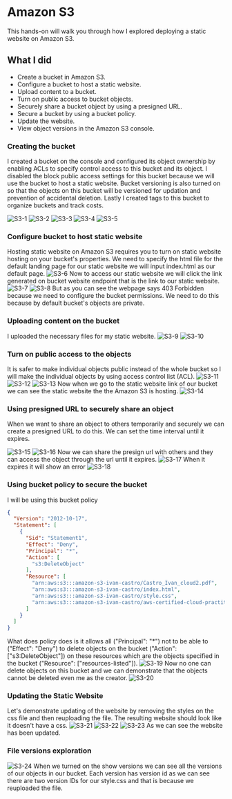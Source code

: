 # Amazon S3

This hands-on will walk you through how I explored deploying a static website on Amazon S3.

## What I did
- Create a bucket in Amazon S3.
- Configure a bucket to host a static website.
- Upload content to a bucket.
- Turn on public access to bucket objects.
- Securely share a bucket object by using a presigned URL.
- Secure a bucket by using a bucket policy.
- Update the website.
- View object versions in the Amazon S3 console.

### Creating the bucket
I created a bucket on the console and configured its object ownership by enabling ACLs to specify control access to this bucket and its object. I disabled the block public access settings for this bucket because we will use the bucket to host a static website. Bucket versioning is also turned on so that the objects on this bucket will be versioned for updation and prevention of accidental deletion. Lastly I created tags to this bucket to organize buckets and track costs.

![S3-1](./screenshots/s3/s3-1.png)
![S3-2](./screenshots/s3/s3-2.png)
![S3-3](./screenshots/s3/s3-3.png)
![S3-4](./screenshots/s3/s3-4.png)
![S3-5](./screenshots/s3/s3-5.png)

### Configure bucket to host static website
Hosting static website on Amazon S3 requires you to turn on static website hosting on your bucket's properties. We need to specify the html file for the default landing page for our static website we will input index.html as our default page. 
![S3-6](./screenshots/s3/s3-6.png)
Now to access our static website we will click the link generated on bucket website endpoint that is the link to our static website.
![S3-7](./screenshots/s3/s3-7.png)
![S3-8](./screenshots/s3/s3-8.png)
But as you can see the webpage says 403 Forbidden because we need to configure the bucket permissions. We need to do this because by default bucket's objects are private.

### Uploading content on the bucket
I uploaded the necessary files for my static website.
![S3-9](./screenshots/s3/s3-9.png)
![S3-10](./screenshots/s3/s3-10.png)

### Turn on public access to the objects
It is safer to make individual objects public instead of the whole bucket so I will make the individual objects by using access control list (ACL).
![S3-11](./screenshots/s3/s3-11.png)
![S3-12](./screenshots/s3/s3-12.png)
![S3-13](./screenshots/s3/s3-13.png)
Now when we go to the static website link of our bucket we can see the static website the the Amazon S3 is hosting.
![S3-14](./screenshots/s3/s3-14.png)

### Using presigned URL to securely share an object
When we want to share an object to others temporarily and securely we can create a presigned URL to do this. We can set the time interval until it expires.

![S3-15](./screenshots/s3/s3-15.png)
![S3-16](./screenshots/s3/s3-16.png)
Now we can share the presign url with others and they can access the object through the url until it expires.
![S3-17](./screenshots/s3/s3-17.png)
When it expires it will show an error
![S3-18](./screenshots/s3/s3-18.png)

### Using bucket policy to secure the bucket
I will be using this bucket policy
```json
{
  "Version": "2012-10-17",
  "Statement": [
    {
      "Sid": "Statement1",
      "Effect": "Deny",
      "Principal": "*",
      "Action": [
        "s3:DeleteObject"
      ],
      "Resource": [
        "arn:aws:s3:::amazon-s3-ivan-castro/Castro_Ivan_cloud2.pdf",
        "arn:aws:s3:::amazon-s3-ivan-castro/index.html",
        "arn:aws:s3:::amazon-s3-ivan-castro/style.css",
        "arn:aws:s3:::amazon-s3-ivan-castro/aws-certified-cloud-practitioner.png"
      ]
    }
  ]
}
```
What does policy does is it allows all ("Principal": "*") not to be able to ("Effect": "Deny") to delete objects on the bucket ("Action": ["s3:DeleteObject"]) on these resources which are the objects specified in the bucket ("Resource": ["resources-listed"]).
![S3-19](./screenshots/s3/s3-19.png)
Now no one can delete objects on this bucket and we can demonstrate that the objects cannot be deleted even me as the creator.
![S3-20](./screenshots/s3/s3-20.png)

### Updating the Static Website
Let's demonstrate updating of the website by removing the styles on the css file and then reuploading the file. The resulting website should look like it doesn't have a css.
![S3-21](./screenshots/s3/s3-21.png)
![S3-22](./screenshots/s3/s3-22.png)
![S3-23](./screenshots/s3/s3-23.png)
As we can see the website has been updated.

### File versions exploration
![S3-24](./screenshots/s3/s3-24.png)
When we turned on the show versions we can see all the versions of our objects in our bucket. Each version has version id as we can see there are two version IDs for our style.css and that is because we reuploaded the file. 
